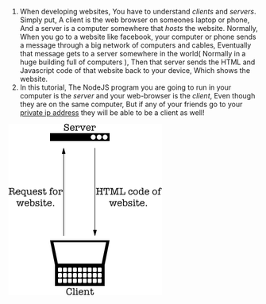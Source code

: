 1. When developing websites, You have to understand _clients_ and _servers_. Simply put, A client is the web browser on someones laptop or phone, And a server is a computer somewhere that _hosts_ the website. Normally, When you go to a website like facebook, your computer or phone sends a message through a big network of computers and cables, Eventually that message gets to a server somewhere in the world\( Normally in a huge building full of computers \), Then that server sends the HTML and Javascript code of that website back to your device, Which shows the website.
2. In this tutorial, The NodeJS program you are going to run in your computer is the _server_ and your web-browser is the _client_, Even though they are on the same computer, But if any of your friends go to your [private ip address](https://www.howtogeek.com/236838/how-to-find-any-devices-ip-address-mac-address-and-other-network-connection-details/) they will be able to be a client as well!

![](/assets/SCDiagram.png)

